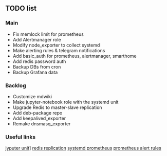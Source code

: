 ## TODO list

### Main

- Fix memlock limit for prometheus
- Add Alertmanager role
- Modify node_exporter to collect systemd
- Make alerting rules & telegram notifications
- Add basic_auth for prometheus, alertmanager, smarthome
- Add redis password auth
- Backup DBs from cron
- Backup Grafana data

### Backlog

- Customize mdwiki
- Make jupyter-notebook role with the systemd unit
- Upgrade Redis to master-slave replication
- Add deb-package repo
- Add keepalived_exporter
- Remake dnsmasq_exporter

### Useful links

[jyputer unit](https://gist.github.com/whophil/5a2eab328d2f8c16bb31c9ceaf23164f)]
[redis replication](https://rtfm.co.ua/redis-replikaciya-chast-2-master-slave-replikaciya-i-redis-sentinel/)
[systemd prometheus](https://medium.com/kartbites/process-level-monitoring-and-alerting-in-prometheus-915ed7508058)
[prometheus alert rules](https://awesome-prometheus-alerts.grep.to/rules.html)
